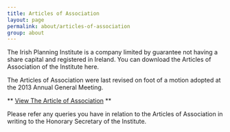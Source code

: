 ```yaml
---
title: Articles of Association
layout: page
permalink: about/articles-of-association
group: about
---
```


The Irish Planning Institute is a company limited by guarantee not having a share capital and registered in Ireland. You can download the Articles of Association of the Institute here. 

The Articles of Association were last revised on foot of a motion adopted at the 2013 Annual General Meeting.

** [View The Article of Association](http://www.irishplanninginstitute.ie/uploads/files/Articles%20of%20Association,%20as%20amended%20at%20AGM%202013.pdf) **

Please refer any queries you have in relation to the Articles of Association in writing to the Honorary Secretary of the Institute.